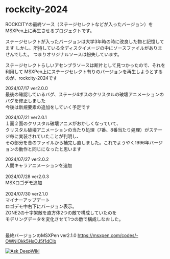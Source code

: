 # rockcity-2024
ROCKCITYの最終ソース（ステージセレクトなどが入ったバージョン）をMSXPen上に再生させるプロジェクトです。

ステージセレクトが入ったバージョンは大学3年時の時に改良した物と記憶してます
しかし、所持している全ディスクイメージの中にソースファイルがありませんでした。
つまりオリジナルソースは紛失しています。

ステージセレクトらしいアセンブラソースは断片として見つかったので、それを利用して
MSXPen上にステージセレクト有りのバージョンを再生しようとするのが、rockcity-2024です

2024/07/17 ver2.0.0 <BR>最後の確認しているバグ、ステージ4ボスのクリスタルの破壊アニメーションのバグを修正しました<BR>
今後は新規要素の追加をしていく予定です

2024/07/21 ver2.0.1 <BR>１面２面のクリスタル破壊アニメがおかしくなっていて、<BR>クリスタル破壊アニメーションの当たり処理（7番、8番当たり処理）がステージ毎に実装されていたことが判明し、<BR>
その部分を昔のファイルから補完し直しました。これでようやく1996年バージョンの動作と同じになったと思います

2024/07/27 ver2.0.2 <BR>人間キャラアニメーションを追加<BR><BR>
2024/07/28 ver2.0.3 <BR>MSXロゴデモ追加<BR><BR>
2024/07/30 ver2.1.0 <BR>マイナーアップデート<BR>ロゴデモ中右下にバージョン表示。<BR>ZONE2の十字架敵を直方体2つの敵で構成していたのを<BR>
モデリングデータを変化させて1つの敵で構成しなおした。<BR><BR>

最終バージョンのMSXPen ver2.1.0
https://msxpen.com/codes/-OWNlOkk5HsOJ5f1dClb

<a href="https://deepwiki.com/msx2rockcity/rockcity-2024"><img src="https://deepwiki.com/badge.svg" alt="Ask DeepWiki"></a>

